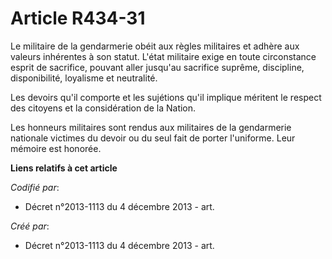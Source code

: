 # Article R434-31

Le militaire de la gendarmerie obéit aux règles militaires et adhère aux valeurs inhérentes à son statut. L'état militaire
exige en toute circonstance esprit de sacrifice, pouvant aller jusqu'au sacrifice suprême, discipline, disponibilité,
loyalisme et neutralité.

Les devoirs qu'il comporte et les sujétions qu'il implique méritent le respect des citoyens et la considération de la Nation.

Les honneurs militaires sont rendus aux militaires de la gendarmerie nationale victimes du devoir ou du seul fait de porter
l'uniforme. Leur mémoire est honorée.

**Liens relatifs à cet article**

_Codifié par_:

  - Décret n°2013-1113 du 4 décembre 2013 - art.

_Créé par_:

  - Décret n°2013-1113 du 4 décembre 2013 - art.
